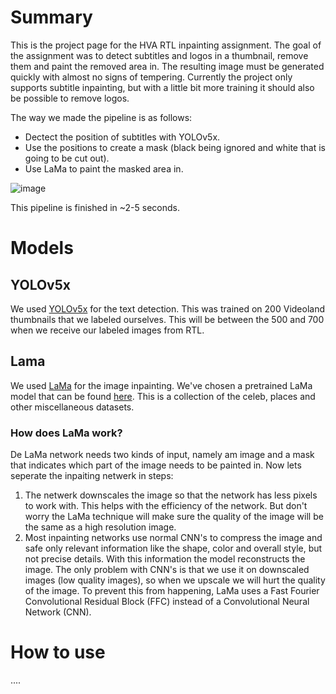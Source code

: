 # Summary
This is the project page for the HVA RTL inpainting assignment. The goal of the assignment was to detect subtitles and logos in a thumbnail, remove them and paint the removed area in. The resulting image must be generated quickly with almost no signs of tempering. Currently the project only supports subtitle inpainting, but with a little bit more training it should also be possible to remove logos.

The way we made the pipeline is as follows:
- Dectect the position of subtitles with YOLOv5x.
- Use the positions to create a mask (black being ignored and white that is going to be cut out).
- Use LaMa to paint the masked area in.

![image](https://user-images.githubusercontent.com/39794751/171628172-a8de46ff-2e0b-4f8e-b55a-39c4bf22460e.png)

This pipeline is finished in ~2-5 seconds. 

# Models

## YOLOv5x
We used [YOLOv5x](https://github.com/ultralytics/yolov5) for the text detection. This was trained on 200 Videoland thumbnails that we labeled ourselves. This will be between the 500 and 700 when we receive our labeled images from RTL.

## Lama
We used [LaMa](https://github.com/saic-mdal/lama) for the image inpainting. We've chosen a pretrained LaMa model that can be found [here](https://disk.yandex.ru/d/EgqaSnLohjuzAg). This is a collection of the celeb, places and other miscellaneous datasets.

### How does LaMa work?
De LaMa network needs two kinds of input, namely am image and a mask that indicates which part of the image needs to be painted in. Now lets seperate the inpaiting netwerk in steps:
1. The netwerk downscales the image so that the network has less pixels to work with. This helps with the efficiency of the network. But don't worry the LaMa technique will make sure the quality of the image will be the same as a high resolution image.
2. Most inpainting networks use normal CNN's to compress the image and safe only relevant information like the shape, color and overall style, but not precise details. With this information the model reconstructs the image. The only problem with CNN's is that we use it on downscaled images (low quality images), so when we upscale we will hurt the quality of the image. To prevent this from happening, LaMa uses a Fast Fourier Convolutional Residual Block (FFC) instead of a Convolutional Neural Network (CNN).

# How to use
....


